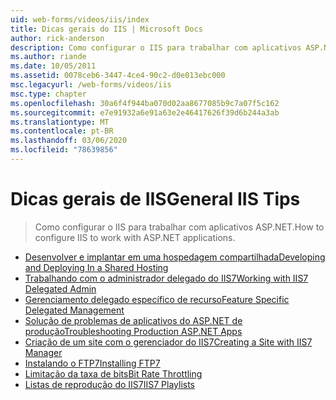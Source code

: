 ```yaml
---
uid: web-forms/videos/iis/index
title: Dicas gerais do IIS | Microsoft Docs
author: rick-anderson
description: Como configurar o IIS para trabalhar com aplicativos ASP.NET.
ms.author: riande
ms.date: 10/05/2011
ms.assetid: 0078ceb6-3447-4ce4-90c2-d0e013ebc000
msc.legacyurl: /web-forms/videos/iis
msc.type: chapter
ms.openlocfilehash: 30a6f4f944ba070d02aa8677085b9c7a07f5c162
ms.sourcegitcommit: e7e91932a6e91a63e2e46417626f39d6b244a3ab
ms.translationtype: MT
ms.contentlocale: pt-BR
ms.lasthandoff: 03/06/2020
ms.locfileid: "78639856"
---
```

# <a name="general-iis-tips"></a><span data-ttu-id="ed4aa-103">Dicas gerais de IIS</span><span class="sxs-lookup"><span data-stu-id="ed4aa-103">General IIS Tips</span></span>

> <span data-ttu-id="ed4aa-104">Como configurar o IIS para trabalhar com aplicativos ASP.NET.</span><span class="sxs-lookup"><span data-stu-id="ed4aa-104">How to configure IIS to work with ASP.NET applications.</span></span>

- [<span data-ttu-id="ed4aa-105">Desenvolver e implantar em uma hospedagem compartilhada</span><span class="sxs-lookup"><span data-stu-id="ed4aa-105">Developing and Deploying In a Shared Hosting</span></span>](developing-and-deploying-in-a-shared-hosting.md)
- [<span data-ttu-id="ed4aa-106">Trabalhando com o administrador delegado do IIS7</span><span class="sxs-lookup"><span data-stu-id="ed4aa-106">Working with IIS7 Delegated Admin</span></span>](working-with-iis7-deligated-admin.md)
- [<span data-ttu-id="ed4aa-107">Gerenciamento delegado específico de recurso</span><span class="sxs-lookup"><span data-stu-id="ed4aa-107">Feature Specific Delegated Management</span></span>](feature-specific-delegated-management.md)
- [<span data-ttu-id="ed4aa-108">Solução de problemas de aplicativos do ASP.NET de produção</span><span class="sxs-lookup"><span data-stu-id="ed4aa-108">Troubleshooting Production ASP.NET Apps</span></span>](troubleshooting-production-aspnet-apps.md)
- [<span data-ttu-id="ed4aa-109">Criação de um site com o gerenciador do IIS7</span><span class="sxs-lookup"><span data-stu-id="ed4aa-109">Creating a Site with IIS7 Manager</span></span>](creating-a-site-with-iis7-manager.md)
- [<span data-ttu-id="ed4aa-110">Instalando o FTP7</span><span class="sxs-lookup"><span data-stu-id="ed4aa-110">Installing FTP7</span></span>](installing-ftp7.md)
- [<span data-ttu-id="ed4aa-111">Limitação da taxa de bits</span><span class="sxs-lookup"><span data-stu-id="ed4aa-111">Bit Rate Throttling</span></span>](bit-rate-throttling.md)
- [<span data-ttu-id="ed4aa-112">Listas de reprodução do IIS7</span><span class="sxs-lookup"><span data-stu-id="ed4aa-112">IIS7 Playlists</span></span>](iis7-playlists.md)
